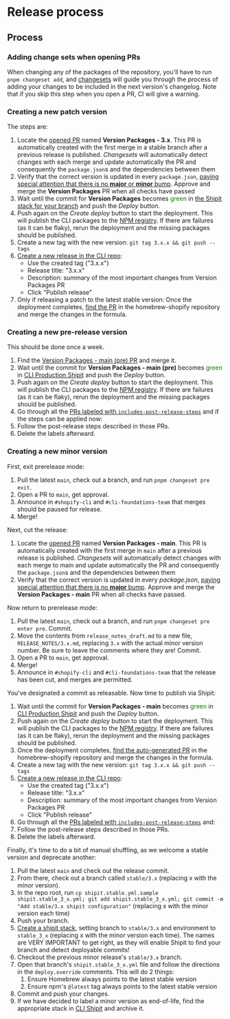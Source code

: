 # Release process

## Process

### Adding change sets when opening PRs

When changing any of the packages of the repository,
you'll have to run `pnpm changeset add`,
and [changesets](https://github.com/changesets/changesets) will guide you through the process of adding your changes to be included in the next version's changelog.
Note that if you skip this step when you open a PR,
CI will give a warning.

### Creating a new patch version
The steps are:
1. Locate the [opened PR](https://github.com/Shopify/cli/pulls?q=is%3Apr+is%3Aopen+in%3Atitle+%22Version+Packages%22) named **Version Packages - 3.x**. This PR is automatically created with the first merge in a stable branch after a previous release is published. _Changesets_ will automatically detect changes with each merge and update automatically the PR and consequently the `package.json`s and the dependencies between them
2. Verify that the correct version is updated in every `package.json`, <ins>paying special attention that there is no **major** or **minor** bump</ins>. Approve and merge the **Version Packages** PR when all checks have passed
3. Wait until the commit for **Version Packages** becomes <font color="green">green</font> in [the Shipit stack for your branch](https://shipit.shopify.io/shopify/cli) and push the _Deploy_ button.
4. Push again on the _Create deploy_ button to start the deployment. This will publish the CLI packages to the [NPM registry](https://www.npmjs.com/package/@shopify/cli). If there are failures (as it can be flaky), rerun the deployment and the missing packages should be published.
5. Create a new tag with the new version: `git tag 3.x.x && git push --tags`
6. [Create a new release in the CLI repo](https://github.com/Shopify/cli/releases/new):
    * Use the created tag ("3.x.x")
    * Release title: "3.x.x"
    * Description: summary of the most important changes from Version Packages PR
    * Click "Publish release"
7. Only if releasing a patch to the latest stable version: Once the deployment completes, [find the PR](https://github.com/Shopify/homebrew-shopify/pulls?q=is%3Apr+is%3Aopen+Shopify+CLI) in the homebrew-shopify repository and merge the changes in the formula.

### Creating a new pre-release version

This should be done once a week.

1. Find the [Version Packages - main (pre) PR](https://github.com/Shopify/cli/pulls?q=is%3Apr+is%3Aopen+%22Version+Packages+-+main+%28pre%29%22) and merge it.
1. Wait until the commit for **Version Packages - main (pre)** becomes <font color="green">green</font> in [CLI Production Shipit](https://shipit.shopify.io/shopify/cli/production) and push the _Deploy_ button.
1. Push again on the _Create deploy_ button to start the deployment. This will publish the CLI packages to the [NPM registry](https://www.npmjs.com/package/@shopify/cli). If there are failures (as it can be flaky), rerun the deployment and the missing packages should be published.
1. Go through all the [PRs labeled with `includes-post-release-steps`](https://github.com/Shopify/cli/issues?q=label%3Aincludes-post-release-steps+is%3Aclosed) and if the steps can be applied now:
  1. Follow the post-release steps described in those PRs.
  2. Delete the labels afterward.

### Creating a new minor version

First, exit prerelease mode:

1. Pull the latest `main`, check out a branch, and run `pnpm changeset pre exit`.
2. Open a PR to `main`, get approval.
3. Announce in `#shopify-cli` and `#cli-foundations-team` that merges should be paused for release.
4. Merge!

Next, cut the release:

1. Locate the [opened PR](https://github.com/Shopify/cli/pulls?q=is%3Apr+is%3Aopen+in%3Atitle+%22Version+Packages+-+main%22) named **Version Packages - main**. This PR is automatically created with the first merge in `main` after a previous release is published. _Changesets_ will automatically detect changes with each merge to main and update automatically the PR and consequently the `package.json`s and the dependencies between them
2. Verify that the correct version is updated in every _package.json_, <ins>paying special attention that there is no **major** bump</ins>. Approve and merge the **Version Packages - main** PR when all checks have passed.

Now return to prerelease mode:

1. Pull the latest `main`, check out a branch, and run `pnpm changeset pre enter pre`. Commit.
2. Move the contents from `release_notes_draft.md` to a new file, `RELEASE_NOTES/3.x.md`, replacing `3.x` with the actual minor version number. Be sure to leave the comments where they are! Commit.
3. Open a PR to `main`, get approval.
4. Merge!
5. Announce in `#shopify-cli` and `#cli-foundations-team` that the release has been cut, and merges are permitted.

You've designated a commit as releasable. Now time to publish via Shipit:

1. Wait until the commit for **Version Packages - main** becomes <font color="green">green</font> in [CLI Production Shipit](https://shipit.shopify.io/shopify/cli/production) and push the _Deploy_ button.
2. Push again on the _Create deploy_ button to start the deployment. This will publish the CLI packages to the [NPM registry](https://www.npmjs.com/package/@shopify/cli). If there are failures (as it can be flaky), rerun the deployment and the missing packages should be published.
3. Once the deployment completes, [find the auto-generated PR](https://github.com/Shopify/homebrew-shopify/pulls?q=is%3Apr+is%3Aopen+Shopify+CLI) in the homebrew-shopify repository and merge the changes in the formula.
4. Create a new tag with the new version: `git tag 3.x.x && git push --tags`
5. [Create a new release in the CLI repo](https://github.com/Shopify/cli/releases/new):
    * Use the created tag ("3.x.x")
    * Release title: "3.x.x"
    * Description: summary of the most important changes from Version Packages PR
    * Click "Publish release"
6. Go through all the [PRs labeled with `includes-post-release-steps`](https://github.com/Shopify/cli/issues?q=label%3Aincludes-post-release-steps+is%3Aclosed) and:
  1. Follow the post-release steps described in those PRs.
  2. Delete the labels afterward.

Finally, it's time to do a bit of manual shuffling, as we welcome a stable version and deprecate another:

1. Pull the latest `main` and check out the release commit.
2. From there, check out a branch called `stable/3.x` (replacing x with the minor version).
3. In the repo root, run `cp shipit.stable.yml.sample shipit.stable_3_x.yml; git add shipit.stable_3_x.yml; git commit -m "Add stable/3.x shipit configuration"` (replacing x with the minor version each time)
4. Push your branch.
5. [Create a shipit stack](https://shipit.shopify.io/stacks/new), setting branch to `stable/3.x` and environment to `stable_3_x` (replacing x with the minor version each time). The names are VERY IMPORTANT to get right, as they will enable Shipit to find your branch and detect deployable commits!
6. Checkout the previous minor release's `stable/3.x` branch.
7. Open that branch's `shipit.stable_3_x.yml` file and follow the directions in the `deploy.override` comments. This will do 2 things:
    1. Ensure Homebrew always points to the latest stable version
    2. Ensure npm's `@latest` tag always points to the latest stable version
8. Commit and push your changes.
9. If we have decided to label a minor version as end-of-life, find the appropriate stack in [CLI Shipit](https://shipit.shopify.io/shopify/cli) and archive it.
